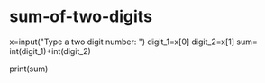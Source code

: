 # sum-of-two-digits
x=input("Type a two digit number: ")
digit_1=x[0]
digit_2=x[1]
sum= int(digit_1)+int(digit_2)


print(sum)
